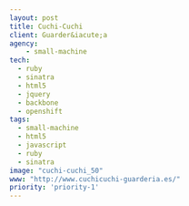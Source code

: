 ```yaml
---
layout: post
title: Cuchi-Cuchi
client: Guarder&iacute;a
agency:
    - small-machine
tech:
  - ruby
  - sinatra
  - html5
  - jquery
  - backbone
  - openshift
tags:
  - small-machine
  - html5
  - javascript
  - ruby
  - sinatra
image: "cuchi-cuchi_50"
www: "http://www.cuchicuchi-guarderia.es/"
priority: 'priority-1'
---
```

